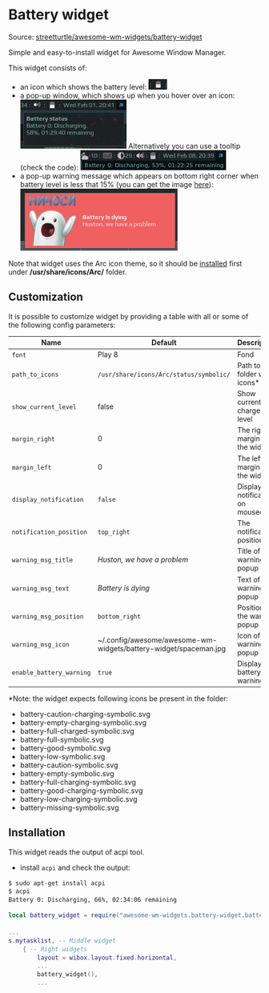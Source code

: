 # Battery widget

Source: [streetturtle/awesome-wm-widgets/battery-widget](https://github.com/streetturtle/awesome-wm-widgets/tree/master/battery-widget)

Simple and easy-to-install widget for Awesome Window Manager.

This widget consists of:

 - an icon which shows the battery level:
 ![Battery Widget](./bat-wid-1.png)
 - a pop-up window, which shows up when you hover over an icon:
 ![Battery Widget](./bat-wid-2.png)
 Alternatively you can use a tooltip (check the code):
 ![Battery Widget](./bat-wid-22.png)
 - a pop-up warning message which appears on bottom right corner when battery level is less that 15% (you can get the image [here](https://vk.com/images/stickers/1933/512.png)):
 ![Battery Widget](./bat-wid-3.png)

Note that widget uses the Arc icon theme, so it should be [installed](https://github.com/horst3180/arc-icon-theme#installation) first under **/usr/share/icons/Arc/** folder.

## Customization

It is possible to customize widget by providing a table with all or some of the following config parameters:

| Name | Default | Description |
|---|---|---|
| `font` | Play 8 | Fond |
| `path_to_icons` | `/usr/share/icons/Arc/status/symbolic/` | Path to the folder with icons* |
| `show_current_level`| false | Show current charge level |
| `margin_right`|0| The right margin of the widget|
| `margin_left`|0| The left margin of the widget|
| `display_notification` | `false` | Display a notification on mouseover |
| `notification_position` | `top_right` | The notification position |
| `warning_msg_title` | _Huston, we have a problem_ | Title of the warning popup |
| `warning_msg_text` | _Battery is dying_ | Text of the warning popup |
| `warning_msg_position` | `bottom_right` | Position of the warning popup |
| `warning_msg_icon` | ~/.config/awesome/awesome-wm-widgets/battery-widget/spaceman.jpg | Icon of the warning popup |
| `enable_battery_warning` | `true` | Display low battery warning |

*Note: the widget expects following icons be present in the folder:

 - battery-caution-charging-symbolic.svg
 - battery-empty-charging-symbolic.svg
 - battery-full-charged-symbolic.svg
 - battery-full-symbolic.svg
 - battery-good-symbolic.svg
 - battery-low-symbolic.svg
 - battery-caution-symbolic.svg
 - battery-empty-symbolic.svg
 - battery-full-charging-symbolic.svg
 - battery-good-charging-symbolic.svg
 - battery-low-charging-symbolic.svg
 - battery-missing-symbolic.svg

## Installation

This widget reads the output of acpi tool.
- install `acpi` and check the output:

```bash
$ sudo apt-get install acpi
$ acpi
Battery 0: Discharging, 66%, 02:34:06 remaining
```

```lua
local battery_widget = require("awesome-wm-widgets.battery-widget.battery")

...
s.mytasklist, -- Middle widget
	{ -- Right widgets
    	layout = wibox.layout.fixed.horizontal,
		...
		battery_widget(),
		...
```
